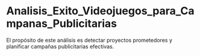 # Analisis_Exito_Videojuegos_para_Campanas_Publicitarias
El propósito de este análisis es detectar proyectos prometedores y planificar campañas publicitarias efectivas.
